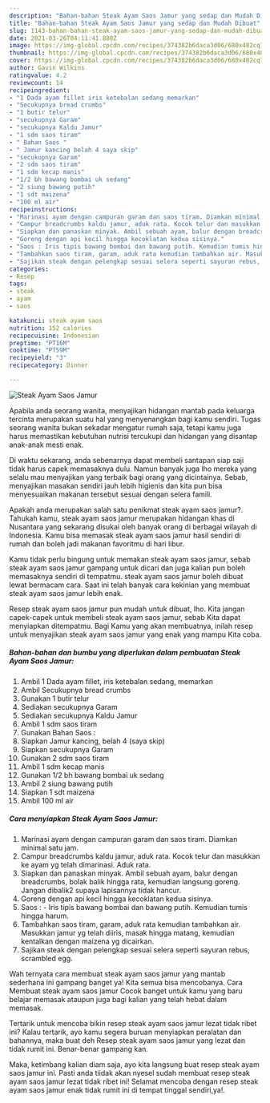 ```yaml
---
description: "Bahan-bahan Steak Ayam Saos Jamur yang sedap dan Mudah Dibuat"
title: "Bahan-bahan Steak Ayam Saos Jamur yang sedap dan Mudah Dibuat"
slug: 1143-bahan-bahan-steak-ayam-saos-jamur-yang-sedap-dan-mudah-dibuat
date: 2021-03-26T04:11:41.880Z
image: https://img-global.cpcdn.com/recipes/374382b6daca3d06/680x482cq70/steak-ayam-saos-jamur-foto-resep-utama.jpg
thumbnail: https://img-global.cpcdn.com/recipes/374382b6daca3d06/680x482cq70/steak-ayam-saos-jamur-foto-resep-utama.jpg
cover: https://img-global.cpcdn.com/recipes/374382b6daca3d06/680x482cq70/steak-ayam-saos-jamur-foto-resep-utama.jpg
author: Gavin Wilkins
ratingvalue: 4.2
reviewcount: 14
recipeingredient:
- "1 Dada ayam fillet iris ketebalan sedang memarkan"
- "Secukupnya bread crumbs"
- "1 butir telur"
- "secukupnya Garam"
- "secukupnya Kaldu Jamur"
- "1 sdm saos tiram"
- " Bahan Saos "
- " Jamur kancing belah 4 saya skip"
- "secukupnya Garam"
- "2 sdm saos tiram"
- "1 sdm kecap manis"
- "1/2 bh bawang bombai uk sedang"
- "2 siung bawang putih"
- "1 sdt maizena"
- "100 ml air"
recipeinstructions:
- "Marinasi ayam dengan campuran garam dan saos tiram. Diamkan minimal satu jam."
- "Campur breadcrumbs kaldu jamur, aduk rata. Kocok telur dan masukkan ke ayam yg telah dimarinasi. Aduk rata."
- "Siapkan dan panaskan minyak. Ambil sebuah ayam, balur dengan breadcrumbs, bolak balik hingga rata, kemudian langsung goreng. Jangan dibalik2 supaya lapisannya tidak hancur."
- "Goreng dengan api kecil hingga kecoklatan kedua sisinya."
- "Saos : Iris tipis bawang bombai dan bawang putih. Kemudian tumis hingga harum."
- "Tambahkan saos tiram, garam, aduk rata kemudian tambahkan air. Masukkan jamur yg telah diiris, masak hingga matang, kemudian kentalkan dengan maizena yg dicairkan."
- "Sajikan steak dengan pelengkap sesuai selera seperti sayuran rebus, scrambled egg."
categories:
- Resep
tags:
- steak
- ayam
- saos

katakunci: steak ayam saos 
nutrition: 152 calories
recipecuisine: Indonesian
preptime: "PT16M"
cooktime: "PT59M"
recipeyield: "3"
recipecategory: Dinner

---
```



![Steak Ayam Saos Jamur](https://img-global.cpcdn.com/recipes/374382b6daca3d06/680x482cq70/steak-ayam-saos-jamur-foto-resep-utama.jpg)

Apabila anda seorang wanita, menyajikan hidangan mantab pada keluarga tercinta merupakan suatu hal yang menyenangkan bagi kamu sendiri. Tugas seorang  wanita bukan sekadar mengatur rumah saja, tetapi kamu juga harus memastikan kebutuhan nutrisi tercukupi dan hidangan yang disantap anak-anak mesti enak.

Di waktu  sekarang, anda sebenarnya dapat membeli santapan siap saji tidak harus capek memasaknya dulu. Namun banyak juga lho mereka yang selalu mau menyajikan yang terbaik bagi orang yang dicintainya. Sebab, menyajikan masakan sendiri jauh lebih higienis dan kita pun bisa menyesuaikan makanan tersebut sesuai dengan selera famili. 



Apakah anda merupakan salah satu penikmat steak ayam saos jamur?. Tahukah kamu, steak ayam saos jamur merupakan hidangan khas di Nusantara yang sekarang disukai oleh banyak orang di berbagai wilayah di Indonesia. Kamu bisa memasak steak ayam saos jamur hasil sendiri di rumah dan boleh jadi makanan favoritmu di hari libur.

Kamu tidak perlu bingung untuk memakan steak ayam saos jamur, sebab steak ayam saos jamur gampang untuk dicari dan juga kalian pun boleh memasaknya sendiri di tempatmu. steak ayam saos jamur boleh dibuat lewat bermacam cara. Saat ini telah banyak cara kekinian yang membuat steak ayam saos jamur lebih enak.

Resep steak ayam saos jamur pun mudah untuk dibuat, lho. Kita jangan capek-capek untuk membeli steak ayam saos jamur, sebab Kita dapat menyiapkan ditempatmu. Bagi Kamu yang akan membuatnya, inilah resep untuk menyajikan steak ayam saos jamur yang enak yang mampu Kita coba.

<!--inarticleads1-->

##### Bahan-bahan dan bumbu yang diperlukan dalam pembuatan Steak Ayam Saos Jamur:

1. Ambil 1 Dada ayam fillet, iris ketebalan sedang, memarkan
1. Ambil Secukupnya bread crumbs
1. Gunakan 1 butir telur
1. Sediakan secukupnya Garam
1. Sediakan secukupnya Kaldu Jamur
1. Ambil 1 sdm saos tiram
1. Gunakan  Bahan Saos :
1. Siapkan  Jamur kancing, belah 4 (saya skip)
1. Siapkan secukupnya Garam
1. Gunakan 2 sdm saos tiram
1. Ambil 1 sdm kecap manis
1. Gunakan 1/2 bh bawang bombai uk sedang
1. Ambil 2 siung bawang putih
1. Siapkan 1 sdt maizena
1. Ambil 100 ml air




<!--inarticleads2-->

##### Cara menyiapkan Steak Ayam Saos Jamur:

1. Marinasi ayam dengan campuran garam dan saos tiram. Diamkan minimal satu jam.
1. Campur breadcrumbs kaldu jamur, aduk rata. Kocok telur dan masukkan ke ayam yg telah dimarinasi. Aduk rata.
1. Siapkan dan panaskan minyak. Ambil sebuah ayam, balur dengan breadcrumbs, bolak balik hingga rata, kemudian langsung goreng. Jangan dibalik2 supaya lapisannya tidak hancur.
1. Goreng dengan api kecil hingga kecoklatan kedua sisinya.
1. Saos : - Iris tipis bawang bombai dan bawang putih. Kemudian tumis hingga harum.
1. Tambahkan saos tiram, garam, aduk rata kemudian tambahkan air. Masukkan jamur yg telah diiris, masak hingga matang, kemudian kentalkan dengan maizena yg dicairkan.
1. Sajikan steak dengan pelengkap sesuai selera seperti sayuran rebus, scrambled egg.




Wah ternyata cara membuat steak ayam saos jamur yang mantab sederhana ini gampang banget ya! Kita semua bisa mencobanya. Cara Membuat steak ayam saos jamur Cocok banget untuk kamu yang baru belajar memasak ataupun juga bagi kalian yang telah hebat dalam memasak.

Tertarik untuk mencoba bikin resep steak ayam saos jamur lezat tidak ribet ini? Kalau tertarik, ayo kamu segera buruan menyiapkan peralatan dan bahannya, maka buat deh Resep steak ayam saos jamur yang lezat dan tidak rumit ini. Benar-benar gampang kan. 

Maka, ketimbang kalian diam saja, ayo kita langsung buat resep steak ayam saos jamur ini. Pasti anda tiidak akan nyesel sudah membuat resep steak ayam saos jamur lezat tidak ribet ini! Selamat mencoba dengan resep steak ayam saos jamur enak tidak rumit ini di tempat tinggal sendiri,ya!.

